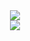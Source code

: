 <div align="center">
  <a href="https://github.com/NBprojekt">
    <img src="https://github-readme-stats.vercel.app/api?username=nbprojekt&count_private=true&bg_color=90,e96443,904e95&title_color=fff&text_color=fff" />
  </a>
</div>
<div align="center">
  <a href="https://github.com/NBprojekt">
    <img src="https://github-readme-stats.vercel.app/api/top-langs/?username=nbprojekt&bg_color=100,904e95,e96443&title_color=fff&text_color=fff" />
  </a>
</div>
